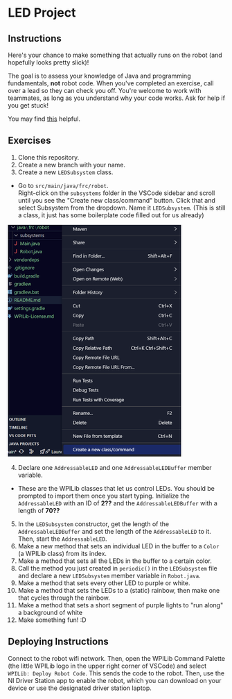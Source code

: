 # LED Project

## Instructions
Here's your chance to make something that actually runs on the robot (and hopefully looks pretty slick)!

The goal is to assess your knowledge of Java and programming fundamentals, **not** robot code.
When you've completed an exercise, call over a lead so they can check you off.
You're welcome to work with teammates, as long as you understand why your code works.
Ask for help if you get stuck!

You may find [this](https://htmlcolorcodes.com/) helpful.

## Exercises
1. Clone this repository.
2. Create a new branch with your name.
3. Create a new `LEDSubsystem` class.
- Go to `src/main/java/frc/robot`.    
    Right-click on the `subsystems` folder in the VSCode sidebar and scroll until you see the "Create new class/command" button.
    Click that and select Subsystem from the dropdown.
    Name it `LEDSubsystem`.
    (This is still a class, it just has some boilerplate code filled out for us already)

<img alt="screenshot of creating a new class" src="assets/makeNewClass.png" width="400">

4. Declare one `AddressableLED` and one `AddressableLEDBuffer` member variable.
- These are the WPILib classes that let us control LEDs.
  You should be prompted to import them once you start typing.
  Initialize the `AddressableLED` with an ID of **2??** and the `AddressableLEDBuffer` with a length of **70??**
5. In the `LEDSubsystem` constructor, get the length of the `AddressableLEDBuffer` and set the length of the `AddressableLED` to it.
Then, start the `AddressableLED`.
6. Make a new method that sets an individual LED in the buffer to a `Color` (a WPILib class) from its index.
7. Make a method that sets all the LEDs in the buffer to a certain color.
8. Call the method you just created in `periodic()` in the `LEDSubsystem` file and declare a new `LEDSubsystem` member variable in `Robot.java`.
9. Make a method that sets every other LED to purple or white.
10. Make a method that sets the LEDs to a (static) rainbow, then make one that cycles through the rainbow.
11. Make a method that sets a short segment of purple lights to "run along" a background of white
12. Make something fun! :D

## Deploying Instructions
Connect to the robot wifi network.
Then, open the WPILib Command Palette (the little WPILib logo in the upper right corner of VSCode) and select `WPILib: Deploy Robot Code`.
This sends the code to the robot.
Then, use the NI Driver Station app to enable the robot, which you can download on your device or use the designated driver station laptop.